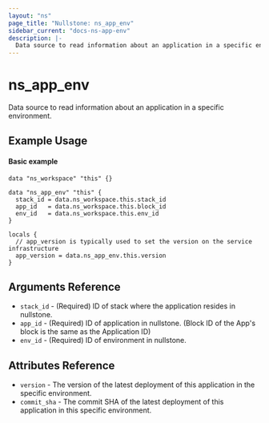 ```yaml
---
layout: "ns"
page_title: "Nullstone: ns_app_env"
sidebar_current: "docs-ns-app-env"
description: |-
  Data source to read information about an application in a specific environment.
---
```


# ns_app_env

Data source to read information about an application in a specific environment.

## Example Usage

#### Basic example

```hcl
data "ns_workspace" "this" {}

data "ns_app_env" "this" {
  stack_id = data.ns_workspace.this.stack_id
  app_id   = data.ns_workspace.this.block_id
  env_id   = data.ns_workspace.this.env_id
}

locals {
  // app_version is typically used to set the version on the service infrastructure
  app_version = data.ns_app_env.this.version
}
```

## Arguments Reference

* `stack_id` - (Required) ID of stack where the application resides in nullstone.
* `app_id` - (Required) ID of application in nullstone. (Block ID of the App's block is the same as the Application ID)
* `env_id` - (Required) ID of environment in nullstone.

## Attributes Reference

* `version` - The version of the latest deployment of this application in the specific environment.
* `commit_sha` - The commit SHA of the latest deployment of this application in this specific environment.
